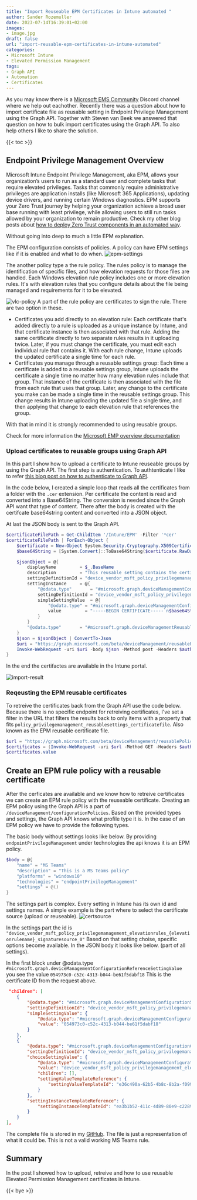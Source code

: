 ```yaml
---
title: "Import Reuseable EPM Certificates in Intune automated "
author: Sander Rozemuller
date: 2023-07-14T16:39:01+02:00
images:
- image.jpg
draft: false
url: "import-reusable-epm-certificates-in-intune-automated"
categories:
- Microsoft Intune
- Elevated Permission Management
tags:
- Graph API
- Automation
- Certificates
---
```

As you may know there is a [Microsoft EMS Community](https://discord.com/invite/msems) Discord channel where we help out eachother. Recently there was a question about how to import certificate file as reusable setting in Endpoint Privilege Management using the Graph API. Together with Steven van Beek we answered that question on how to bulk import certificates using the Graph API. To also help others I like to share the solution.

{{< toc >}}

## Endpoint Privilege Management Overview
Microsoft Intune Endpoint Privilege Management, aka EPM, allows your organization’s users to run as a standard user and complete tasks that require elevated privileges. Tasks that commonly require administrative privileges are application installs (like Microsoft 365 Applications), updating device drivers, and running certain Windows diagnostics.
EPM supports your Zero Trust journey by helping your organization achieve a broad user base running with least privilege, while allowing users to still run tasks allowed by your organization to remain productive. Check my other blog posts about [how to deploy Zero Trust components in an automated way](https://www.rozemuller.com/zero-to-zero-trust-automation-index/).

Without going into deep to much a little EPM explanation.

The EPM configuration consists of policies. A policy can have EPM settings like if it is enabled and what to do when.
![epm-settings](epm-settings.png)

The another policy type a the rule policy. The rules policy is to manage the identification of specific files, and how elevation requests for those files are handled. Each Windows elevation rule policy includes one or more elevation rules. It's with elevation rules that you configure details about the file being managed and requirements for it to be elevated.

![vlc-policy](vlc-policy.png)
A part of the rule policy are certificates to sign the rule. There are two option in these.

- Certificates you add directly to an elevation rule: Each certificate that's added directly to a rule is uploaded as a unique instance by Intune, and that certificate instance is then associated with that rule. Adding the same certificate directly to two separate rules results in it uploading twice. Later, if you must change the certificate, you must edit each individual rule that contains it. With each rule change, Intune uploads the updated certificate a single time for each rule.
- Certificates you manage through a reusable settings group: Each time a certificate is added to a reusable settings group, Intune uploads the certificate a single time no matter how many elevation rules include that group. That instance of the certificate is then associated with the file from each rule that uses that group. Later, any change to the certificate you make can be made a single time in the reusable settings group. This change results in Intune uploading the updated file a single time, and then applying that change to each elevation rule that references the group.

With that in mind it is strongly recommended to using reusable groups.

Check for more information the [Microsoft EMP overview documentation](https://learn.microsoft.com/en-us/mem/intune/protect/epm-overview)

### Upload certificates to reusable groups using Graph API
In this part I show how to upload a certificate to Intune reuseable groups by using the Graph API.
The first step is authentication. To authtenticate I like to refer [this blog post on how to authenticate to Graph API](https://www.rozemuller.com/deploy-power-settings-automated-in-microsoft-endpoint-manager/#authentication).

In the code below, I created a simple loop that reads all the certificates from a folder with the `.cer` extension. Per certificate the content is read and converted into a Base64String. The conversion is needed since the Graph API want that type of content.
There after the body is created with the certifcate base64string content and converted into a JSON object.

At last the JSON body is sent to the Graph API.
```powershell
$certificateFilePath = Get-ChildItem '/Intune/EPM' -Filter '*cer'
$certificateFilePath | ForEach-Object {
    $certificate = New-Object System.Security.Cryptography.X509Certificates.X509Certificate2($certificateFilePath.FullName)
    $base64String = [System.Convert]::ToBase64String($certificate.RawData)

    $jsonObject = @{
        displayName         = $_.BaseName
        description         = "This reusable setting contains the certificate file for the $($_.BaseName) certificate"
        settingDefinitionId = "device_vendor_msft_policy_privilegemanagement_reusablesettings_certificatefile"
        settingInstance     = @{
            "@odata.type"       = "#microsoft.graph.deviceManagementConfigurationSimpleSettingInstance"
            settingDefinitionId = "device_vendor_msft_policy_privilegemanagement_reusablesettings_certificatefile"
            simpleSettingValue  = @{
                "@odata.type" = "#microsoft.graph.deviceManagementConfigurationStringSettingValue"
                value         = "-----BEGIN CERTIFICATE-----`n$base64String`n-----END CERTIFICATE-----`n"
            }
        }
        "@odata.type"       = "#microsoft.graph.deviceManagementReusablePolicySetting"
    }
    $json = $jsonObject | ConvertTo-Json
    $uri = "https://graph.microsoft.com/beta/deviceManagement/reusablePolicySettings"
    Invoke-WebRequest -uri $uri -body $json -Method post -Headers $authHeader
}
```
In the end the certifactes are available in the Intune portal.

![import-result](import-result.png)

### Reqeusting the EPM reusable certificates
To retreive the certificates back from the Graph API use the code below. Because there is no specific endpoint for retreiving certificates, I've set a filter in the URL that filters the results back to only items with a property that fits `policy_privilegemanagement_reusablesettings_certificatefile`. Also known as the EPM reusable certificate file.

```powershell
$url = "https://graph.microsoft.com/beta/deviceManagement/reusablePolicySettings?`$select=id,displayName,referencingConfigurationPolicyCount,lastModifiedDateTime&`$filter=settingDefinitionId%20eq%20%27device_vendor_msft_policy_privilegemanagement_reusablesettings_certificatefile%27"
$certificates = (Invoke-WebRequest -uri $url -Method GET -Headers $authHeader) | ConvertFrom-Json
$certificates.value
```

## Create an EPM rule policy with a reusable certificate
After the cerficates are available and we know how to retreive certificates we can create an EPM rule policy with the reuseable certificate.
Creating an EPM policy using the Graph API is a part of `/deviceManagement/configurationPolicies`. Based on the provided types and settings, the Graph API knows what profile type it is. In the case of an EPM policy we have to provide the following types.

The basic body without settings looks like below. By providing `endpointPrivilegeManagement` under technologies the api knows it is an EPM policy.
```powershell
$body = @{
    "name" = "MS Teams"
    "description" = "This is a MS Teams policy"
    "platforms" = "windows10"
    "technologies" = "endpointPrivilegeManagement"
    "settings" = @()
}
```

The settings part is complex. Every setting in Intune has its own id and settings names. A simple example is the part where to select the certificate source (upload or reuseable).
![certsource](certsource.png)

In the settings part the id is `"device_vendor_msft_policy_privilegemanagement_elevationrules_{elevationrulename}_signaturesource_0"`
Based on that setting choise, specific options become available.
In the JSON body it looks like below. (part of all settings).

In the first block under @odata.type `#microsoft.graph.deviceManagementConfigurationReferenceSettingValue` you see the value `054973c0-c52c-4313-b044-be61f5dabf18`
This is the certificate ID from the request above. 

```json
 "children": [
    {
        "@odata.type": "#microsoft.graph.deviceManagementConfigurationSimpleSettingInstance",
        "settingDefinitionId": "device_vendor_msft_policy_privilegemanagement_elevationrules_{elevationrulename}_certificatepayloadwithreusablesetting",
        "simpleSettingValue": {
            "@odata.type": "#microsoft.graph.deviceManagementConfigurationReferenceSettingValue",
            "value": "054973c0-c52c-4313-b044-be61f5dabf18"
        }
    },
    {
        "@odata.type": "#microsoft.graph.deviceManagementConfigurationChoiceSettingInstance",
        "settingDefinitionId": "device_vendor_msft_policy_privilegemanagement_elevationrules_{elevationrulename}_certificatetype",
        "choiceSettingValue": {
            "@odata.type": "#microsoft.graph.deviceManagementConfigurationChoiceSettingValue",
            "value": "device_vendor_msft_policy_privilegemanagement_elevationrules_{elevationrulename}_issuingauthority",
            "children": [],
            "settingValueTemplateReference": {
                "settingValueTemplateId": "e36c490a-62b5-4b8c-8b2a-f099fad4441b"
            }
        },
        "settingInstanceTemplateReference": {
            "settingInstanceTemplateId": "ea3b1b52-411c-4d89-80e9-c2289e59a97f"
        }
    }
],
```

The complete file is stored in my [GitHub](https://github.com/srozemuller/MicrosoftEndpointManager/tree/main/EPM). The file is just a representation of what it could be. This is not a valid working MS Teams rule.

## Summary
In the post I showed how to upload, retreive and how to use reusable Elevated Permission Management certificates in Intune.


{{< bye >}}